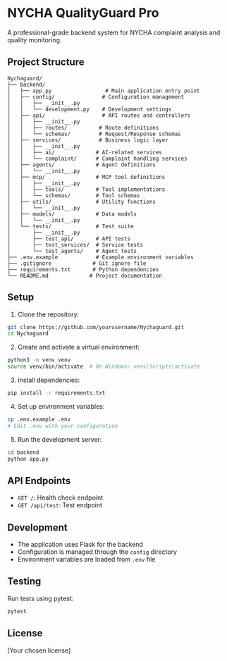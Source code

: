 # NYCHA QualityGuard Pro

A professional-grade backend system for NYCHA complaint analysis and quality monitoring.

## Project Structure

```
Nychaguard/
├── backend/
│   ├── app.py                 # Main application entry point
│   ├── config/               # Configuration management
│   │   ├── __init__.py
│   │   └── development.py    # Development settings
│   ├── api/                  # API routes and controllers
│   │   ├── __init__.py
│   │   ├── routes/          # Route definitions
│   │   └── schemas/         # Request/Response schemas
│   ├── services/            # Business logic layer
│   │   ├── __init__.py
│   │   ├── ai/             # AI-related services
│   │   └── complaint/      # Complaint handling services
│   ├── agents/             # Agent definitions
│   │   └── __init__.py
│   ├── mcp/                # MCP tool definitions
│   │   ├── __init__.py
│   │   ├── tools/          # Tool implementations
│   │   └── schemas/        # Tool schemas
│   ├── utils/              # Utility functions
│   │   └── __init__.py
│   ├── models/             # Data models
│   │   └── __init__.py
│   └── tests/              # Test suite
│       ├── __init__.py
│       ├── test_api/       # API tests
│       ├── test_services/  # Service tests
│       └── test_agents/    # Agent tests
├── .env.example            # Example environment variables
├── .gitignore             # Git ignore file
├── requirements.txt       # Python dependencies
└── README.md             # Project documentation
```

## Setup

1. Clone the repository:
```bash
git clone https://github.com/yourusername/Nychaguard.git
cd Nychaguard
```

2. Create and activate a virtual environment:
```bash
python3 -m venv venv
source venv/bin/activate  # On Windows: venv\Scripts\activate
```

3. Install dependencies:
```bash
pip install -r requirements.txt
```

4. Set up environment variables:
```bash
cp .env.example .env
# Edit .env with your configuration
```

5. Run the development server:
```bash
cd backend
python app.py
```

## API Endpoints

- `GET /`: Health check endpoint
- `GET /api/test`: Test endpoint

## Development

- The application uses Flask for the backend
- Configuration is managed through the `config` directory
- Environment variables are loaded from `.env` file

## Testing

Run tests using pytest:
```bash
pytest
```

## License

[Your chosen license] 